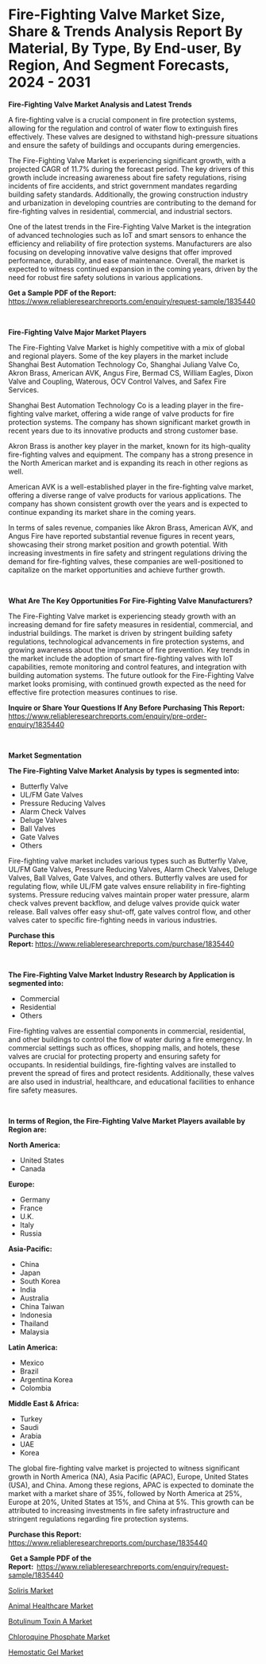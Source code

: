 <p><h1>Fire-Fighting Valve Market Size, Share & Trends Analysis Report By Material, By Type, By End-user, By Region, And Segment Forecasts, 2024 - 2031</h1></p><p><strong>Fire-Fighting Valve Market Analysis and Latest Trends</strong></p>
<p><p>A fire-fighting valve is a crucial component in fire protection systems, allowing for the regulation and control of water flow to extinguish fires effectively. These valves are designed to withstand high-pressure situations and ensure the safety of buildings and occupants during emergencies.</p><p>The Fire-Fighting Valve Market is experiencing significant growth, with a projected CAGR of 11.7% during the forecast period. The key drivers of this growth include increasing awareness about fire safety regulations, rising incidents of fire accidents, and strict government mandates regarding building safety standards. Additionally, the growing construction industry and urbanization in developing countries are contributing to the demand for fire-fighting valves in residential, commercial, and industrial sectors.</p><p>One of the latest trends in the Fire-Fighting Valve Market is the integration of advanced technologies such as IoT and smart sensors to enhance the efficiency and reliability of fire protection systems. Manufacturers are also focusing on developing innovative valve designs that offer improved performance, durability, and ease of maintenance. Overall, the market is expected to witness continued expansion in the coming years, driven by the need for robust fire safety solutions in various applications.</p></p>
<p><strong>Get a Sample PDF of the Report:&nbsp;</strong> <a href="https://www.reliableresearchreports.com/enquiry/request-sample/1835440">https://www.reliableresearchreports.com/enquiry/request-sample/1835440</a></p>
<p>&nbsp;</p>
<p><strong>Fire-Fighting Valve Major Market Players</strong></p>
<p><p>The Fire-Fighting Valve Market is highly competitive with a mix of global and regional players. Some of the key players in the market include Shanghai Best Automation Technology Co, Shanghai Juliang Valve Co, Akron Brass, American AVK, Angus Fire, Bermad CS, William Eagles, Dixon Valve and Coupling, Waterous, OCV Control Valves, and Safex Fire Services.</p><p>Shanghai Best Automation Technology Co is a leading player in the fire-fighting valve market, offering a wide range of valve products for fire protection systems. The company has shown significant market growth in recent years due to its innovative products and strong customer base.</p><p>Akron Brass is another key player in the market, known for its high-quality fire-fighting valves and equipment. The company has a strong presence in the North American market and is expanding its reach in other regions as well.</p><p>American AVK is a well-established player in the fire-fighting valve market, offering a diverse range of valve products for various applications. The company has shown consistent growth over the years and is expected to continue expanding its market share in the coming years.</p><p>In terms of sales revenue, companies like Akron Brass, American AVK, and Angus Fire have reported substantial revenue figures in recent years, showcasing their strong market position and growth potential. With increasing investments in fire safety and stringent regulations driving the demand for fire-fighting valves, these companies are well-positioned to capitalize on the market opportunities and achieve further growth.</p></p>
<p>&nbsp;</p>
<p><strong>What Are The Key Opportunities For Fire-Fighting Valve Manufacturers?</strong></p>
<p><p>The Fire-Fighting Valve market is experiencing steady growth with an increasing demand for fire safety measures in residential, commercial, and industrial buildings. The market is driven by stringent building safety regulations, technological advancements in fire protection systems, and growing awareness about the importance of fire prevention. Key trends in the market include the adoption of smart fire-fighting valves with IoT capabilities, remote monitoring and control features, and integration with building automation systems. The future outlook for the Fire-Fighting Valve market looks promising, with continued growth expected as the need for effective fire protection measures continues to rise.</p></p>
<p><strong>Inquire or Share Your Questions If Any Before Purchasing This Report:</strong> <a href="https://www.reliableresearchreports.com/enquiry/pre-order-enquiry/1835440">https://www.reliableresearchreports.com/enquiry/pre-order-enquiry/1835440</a></p>
<p>&nbsp;</p>
<p><strong>Market Segmentation</strong></p>
<p><strong>The Fire-Fighting Valve Market Analysis by types is segmented into:</strong></p>
<p><ul><li>Butterfly Valve</li><li>UL/FM Gate Valves</li><li>Pressure Reducing Valves</li><li>Alarm Check Valves</li><li>Deluge Valves</li><li>Ball Valves</li><li>Gate Valves</li><li>Others</li></ul></p>
<p><p>Fire-fighting valve market includes various types such as Butterfly Valve, UL/FM Gate Valves, Pressure Reducing Valves, Alarm Check Valves, Deluge Valves, Ball Valves, Gate Valves, and others. Butterfly valves are used for regulating flow, while UL/FM gate valves ensure reliability in fire-fighting systems. Pressure reducing valves maintain proper water pressure, alarm check valves prevent backflow, and deluge valves provide quick water release. Ball valves offer easy shut-off, gate valves control flow, and other valves cater to specific fire-fighting needs in various industries.</p></p>
<p><strong>Purchase this Report:&nbsp;</strong><a href="https://www.reliableresearchreports.com/purchase/1835440">https://www.reliableresearchreports.com/purchase/1835440</a></p>
<p>&nbsp;</p>
<p><strong>The Fire-Fighting Valve Market Industry Research by Application is segmented into:</strong></p>
<p><ul><li>Commercial</li><li>Residential</li><li>Others</li></ul></p>
<p><p>Fire-fighting valves are essential components in commercial, residential, and other buildings to control the flow of water during a fire emergency. In commercial settings such as offices, shopping malls, and hotels, these valves are crucial for protecting property and ensuring safety for occupants. In residential buildings, fire-fighting valves are installed to prevent the spread of fires and protect residents. Additionally, these valves are also used in industrial, healthcare, and educational facilities to enhance fire safety measures.</p></p>
<p>&nbsp;</p>
<p><strong>In terms of Region, the Fire-Fighting Valve Market Players available by Region are:</strong></p>
<p>
    <p> <strong> North America: </strong>
        <ul>
            <li>United States</li>
            <li>Canada</li>
        </ul>
        </p> 
    <p> <strong> Europe: </strong>
        <ul>
            <li>Germany</li>
            <li>France</li>
            <li>U.K.</li>
            <li>Italy</li>
            <li>Russia</li>
        </ul>
        </p> 
    <p> <strong> Asia-Pacific: </strong>
        <ul>
            <li>China</li>
            <li>Japan</li>
            <li>South Korea</li>
            <li>India</li>
            <li>Australia</li>
            <li>China Taiwan</li>
            <li>Indonesia</li>
            <li>Thailand</li>
            <li>Malaysia</li>
        </ul>
        </p> 
    <p> <strong> Latin America: </strong>
        <ul>
            <li>Mexico</li>
            <li>Brazil</li>
            <li>Argentina Korea</li>
            <li>Colombia</li>
        </ul>
        </p> 
    <p> <strong> Middle East & Africa: </strong>
        <ul>
            <li>Turkey</li>
            <li>Saudi</li>
            <li>Arabia</li>
            <li>UAE</li>
            <li>Korea</li>
        </ul>
    </p>
    </p>
<p><p>The global fire-fighting valve market is projected to witness significant growth in North America (NA), Asia Pacific (APAC), Europe, United States (USA), and China. Among these regions, APAC is expected to dominate the market with a market share of 35%, followed by North America at 25%, Europe at 20%, United States at 15%, and China at 5%. This growth can be attributed to increasing investments in fire safety infrastructure and stringent regulations regarding fire protection systems.</p></p>
<p><strong>Purchase this Report: </strong><a href="https://www.reliableresearchreports.com/purchase/1835440">https://www.reliableresearchreports.com/purchase/1835440</a></p>
<p>&nbsp;<strong>Get a Sample PDF of the Report:&nbsp;&nbsp;</strong><a href="https://www.reliableresearchreports.com/enquiry/request-sample/1835440">https://www.reliableresearchreports.com/enquiry/request-sample/1835440</a></p>
<p><strong></strong></p>
<p><p><a href="https://medium.com/@jadenlegros2023/soliris-market-furnishes-information-on-market-share-market-trends-and-market-growth-5cc1f42935c3">Soliris Market</a></p><p><a href="https://medium.com/@jadenlegros2023/animal-healthcare-market-analysis-its-cagr-market-segmentation-and-global-industry-overview-fad517f1d0ef">Animal Healthcare Market</a></p><p><a href="https://medium.com/@jadenlegros2023/botulinum-toxin-a-market-trends-and-market-analysis-forecasted-for-period-2024-2031-f60852f58b2f">Botulinum Toxin A Market</a></p><p><a href="https://medium.com/@jadenlegros2023/chloroquine-phosphate-market-size-and-market-trends-complete-industry-overview-2024-to-2031-99463624fed2">Chloroquine Phosphate Market</a></p><p><a href="https://medium.com/@jadenlegros2023/hemostatic-gel-market-size-market-outlook-and-market-forecast-2024-to-2031-86ae1de7f38a">Hemostatic Gel Market</a></p></p>
